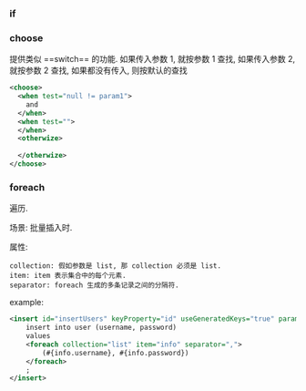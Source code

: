 ### if









### choose

提供类似 ==switch== 的功能. 如果传入参数 1, 就按参数 1 查找, 如果传入参数 2, 就按参数 2 查找, 如果都没有传入, 则按默认的查找

```xml
<choose>
  <when test="null != param1">
    and 
  </when>
  <when test="">
  </when>
  <otherwize>
    
  </otherwize>
</choose>
```





### foreach

遍历.

场景: 批量插入时.

属性:

```properties
collection: 假如参数是 list, 那 collection 必须是 list.
item: item 表示集合中的每个元素.
separator: foreach 生成的多条记录之间的分隔符.
```

example:

```xml
<insert id="insertUsers" keyProperty="id" useGeneratedKeys="true" parameterType="java.util.List">
    insert into user (username, password)
    values
    <foreach collection="list" item="info" separator=",">
        (#{info.username}, #{info.password})
    </foreach>
    ;
</insert>
```

